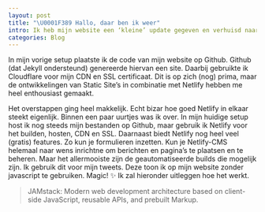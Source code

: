 ```yaml
---
layout: post
title: "\U0001F389 Hallo, daar ben ik weer"
intro: Ik heb mijn website een ‘kleine’ update gegeven en verhuisd naar Netlify.
categories: Blog
---
```

In mijn vorige setup plaatste ik de code van mijn website op Github. Github (dat Jekyll ondersteund) genereerde hiervan een site. Daarbij gebruikte ik Cloudflare voor mijn CDN en SSL certificaat. Dit is op zich (nog) prima, maar de ontwikkelingen van Static Site’s in combinatie met Netlify hebben me heel enthousiast gemaakt. 

Het overstappen ging heel makkelijk. Echt bizar hoe goed Netlify in elkaar steekt eigenlijk. Binnen een paar uurtjes was ik over. In mijn huidige setup host ik nog steeds mijn bestanden op Github, maar gebruik ik Netlify voor het builden, hosten, CDN en SSL. Daarnaast biedt Netlify nog heel veel (gratis) features. Zo kun je formulieren inzetten. Kun je Netlify-CMS helemaal naar wens inrichtne om berichten en pagina’s te plaatsen en te beheren. Maar het allermooiste zijn de geautomatiseerde builds die mogelijk zijn. Ik gebruik dit voor mijn tweets. Deze toon ik op mijn website zonder javascript te gebruiken. Magic! ✨ Ik zal hieronder uitleggen hoe het werkt.

> JAMstack: Modern web development architecture based on client-side JavaScript, reusable APIs, and prebuilt Markup.


